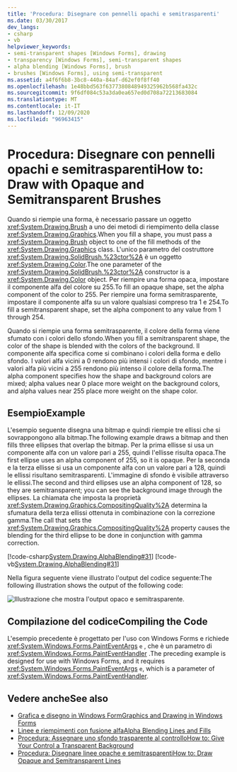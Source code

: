 ```yaml
---
title: 'Procedura: Disegnare con pennelli opachi e semitrasparenti'
ms.date: 03/30/2017
dev_langs:
- csharp
- vb
helpviewer_keywords:
- semi-transparent shapes [Windows Forms], drawing
- transparency [Windows Forms], semi-transparent shapes
- alpha blending [Windows Forms], brush
- brushes [Windows Forms], using semi-transparent
ms.assetid: a4f6f6b8-3bc8-440a-84af-d62ef0f8ff40
ms.openlocfilehash: 1e48bbd563f6377380848949325962b568fa432c
ms.sourcegitcommit: 9f6df084c53a3da0ea657ed0d708a72213683084
ms.translationtype: MT
ms.contentlocale: it-IT
ms.lasthandoff: 12/09/2020
ms.locfileid: "96963415"
---
```

# <a name="how-to-draw-with-opaque-and-semitransparent-brushes"></a><span data-ttu-id="77f06-102">Procedura: Disegnare con pennelli opachi e semitrasparenti</span><span class="sxs-lookup"><span data-stu-id="77f06-102">How to: Draw with Opaque and Semitransparent Brushes</span></span>
<span data-ttu-id="77f06-103">Quando si riempie una forma, è necessario passare un oggetto <xref:System.Drawing.Brush> a uno dei metodi di riempimento della classe <xref:System.Drawing.Graphics>.</span><span class="sxs-lookup"><span data-stu-id="77f06-103">When you fill a shape, you must pass a <xref:System.Drawing.Brush> object to one of the fill methods of the <xref:System.Drawing.Graphics> class.</span></span> <span data-ttu-id="77f06-104">L'unico parametro del costruttore <xref:System.Drawing.SolidBrush.%23ctor%2A> è un oggetto <xref:System.Drawing.Color>.</span><span class="sxs-lookup"><span data-stu-id="77f06-104">The one parameter of the <xref:System.Drawing.SolidBrush.%23ctor%2A> constructor is a <xref:System.Drawing.Color> object.</span></span> <span data-ttu-id="77f06-105">Per riempire una forma opaca, impostare il componente alfa del colore su 255.</span><span class="sxs-lookup"><span data-stu-id="77f06-105">To fill an opaque shape, set the alpha component of the color to 255.</span></span> <span data-ttu-id="77f06-106">Per riempire una forma semitrasparente, impostare il componente alfa su un valore qualsiasi compreso tra 1 e 254.</span><span class="sxs-lookup"><span data-stu-id="77f06-106">To fill a semitransparent shape, set the alpha component to any value from 1 through 254.</span></span>  
  
 <span data-ttu-id="77f06-107">Quando si riempie una forma semitrasparente, il colore della forma viene sfumato con i colori dello sfondo.</span><span class="sxs-lookup"><span data-stu-id="77f06-107">When you fill a semitransparent shape, the color of the shape is blended with the colors of the background.</span></span> <span data-ttu-id="77f06-108">Il componente alfa specifica come si combinano i colori della forma e dello sfondo. I valori alfa vicini a 0 rendono più intensi i colori di sfondo, mentre i valori alfa più vicini a 255 rendono più intenso il colore della forma.</span><span class="sxs-lookup"><span data-stu-id="77f06-108">The alpha component specifies how the shape and background colors are mixed; alpha values near 0 place more weight on the background colors, and alpha values near 255 place more weight on the shape color.</span></span>  
  
## <a name="example"></a><span data-ttu-id="77f06-109">Esempio</span><span class="sxs-lookup"><span data-stu-id="77f06-109">Example</span></span>  
 <span data-ttu-id="77f06-110">L'esempio seguente disegna una bitmap e quindi riempie tre ellissi che si sovrappongono alla bitmap.</span><span class="sxs-lookup"><span data-stu-id="77f06-110">The following example draws a bitmap and then fills three ellipses that overlap the bitmap.</span></span> <span data-ttu-id="77f06-111">Per la prima ellisse si usa un componente alfa con un valore pari a 255, quindi l'ellisse risulta opaca.</span><span class="sxs-lookup"><span data-stu-id="77f06-111">The first ellipse uses an alpha component of 255, so it is opaque.</span></span> <span data-ttu-id="77f06-112">Per la seconda e la terza ellisse si usa un componente alfa con un valore pari a 128, quindi le ellissi risultano semitrasparenti. L'immagine di sfondo è visibile attraverso le ellissi.</span><span class="sxs-lookup"><span data-stu-id="77f06-112">The second and third ellipses use an alpha component of 128, so they are semitransparent; you can see the background image through the ellipses.</span></span> <span data-ttu-id="77f06-113">La chiamata che imposta la proprietà <xref:System.Drawing.Graphics.CompositingQuality%2A> determina la sfumatura della terza ellissi ottenuta in combinazione con la correzione gamma.</span><span class="sxs-lookup"><span data-stu-id="77f06-113">The call that sets the <xref:System.Drawing.Graphics.CompositingQuality%2A> property causes the blending for the third ellipse to be done in conjunction with gamma correction.</span></span>  

 [!code-csharp[System.Drawing.AlphaBlending#31](~/samples/snippets/csharp/VS_Snippets_Winforms/System.Drawing.AlphaBlending/CS/Class1.cs#31)]
 [!code-vb[System.Drawing.AlphaBlending#31](~/samples/snippets/visualbasic/VS_Snippets_Winforms/System.Drawing.AlphaBlending/VB/Class1.vb#31)]  

 <span data-ttu-id="77f06-114">Nella figura seguente viene illustrato l'output del codice seguente:</span><span class="sxs-lookup"><span data-stu-id="77f06-114">The following illustration shows the output of the following code:</span></span>
  
 ![Illustrazione che mostra l'output opaco e semitrasparente.](./media/how-to-draw-with-opaque-and-semitransparent-brushes/compositingquality-ellipse-semitransparent.png)  
  
## <a name="compiling-the-code"></a><span data-ttu-id="77f06-116">Compilazione del codice</span><span class="sxs-lookup"><span data-stu-id="77f06-116">Compiling the Code</span></span>  
 <span data-ttu-id="77f06-117">L'esempio precedente è progettato per l'uso con Windows Forms e richiede <xref:System.Windows.Forms.PaintEventArgs> `e` , che è un parametro di <xref:System.Windows.Forms.PaintEventHandler> .</span><span class="sxs-lookup"><span data-stu-id="77f06-117">The preceding example is designed for use with Windows Forms, and it requires <xref:System.Windows.Forms.PaintEventArgs> `e`, which is a parameter of <xref:System.Windows.Forms.PaintEventHandler>.</span></span>  
  
## <a name="see-also"></a><span data-ttu-id="77f06-118">Vedere anche</span><span class="sxs-lookup"><span data-stu-id="77f06-118">See also</span></span>

- [<span data-ttu-id="77f06-119">Grafica e disegno in Windows Form</span><span class="sxs-lookup"><span data-stu-id="77f06-119">Graphics and Drawing in Windows Forms</span></span>](graphics-and-drawing-in-windows-forms.md)
- [<span data-ttu-id="77f06-120">Linee e riempimenti con fusione alfa</span><span class="sxs-lookup"><span data-stu-id="77f06-120">Alpha Blending Lines and Fills</span></span>](alpha-blending-lines-and-fills.md)
- [<span data-ttu-id="77f06-121">Procedura: Assegnare uno sfondo trasparente al controllo</span><span class="sxs-lookup"><span data-stu-id="77f06-121">How to: Give Your Control a Transparent Background</span></span>](../controls/how-to-give-your-control-a-transparent-background.md)
- [<span data-ttu-id="77f06-122">Procedura: Disegnare linee opache e semitrasparenti</span><span class="sxs-lookup"><span data-stu-id="77f06-122">How to: Draw Opaque and Semitransparent Lines</span></span>](how-to-draw-opaque-and-semitransparent-lines.md)
